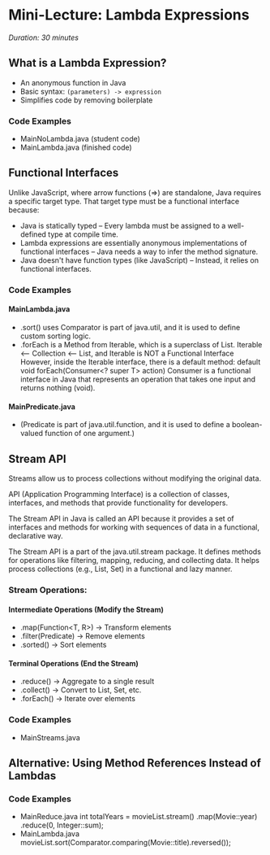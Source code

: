 # Mini-Lecture: Lambda Expressions

*Duration: 30 minutes*


## What is a Lambda Expression?

- An anonymous function in Java
- Basic syntax: `(parameters) -> expression`
- Simplifies code by removing boilerplate

### Code Examples
 - MainNoLambda.java (student code)
 - MainLambda.java (finished code)


## Functional Interfaces
Unlike JavaScript, where arrow functions (=>) are standalone, Java requires a specific target type. That target type must be a functional interface because:

- Java is statically typed – Every lambda must be assigned to a well-defined type at compile time.
- Lambda expressions are essentially anonymous implementations of functional interfaces – Java needs a way to infer the method signature.
- Java doesn't have function types (like JavaScript) – Instead, it relies on functional interfaces.

### Code Examples
#### MainLambda.java 
- .sort() uses Comparator<T> is part of java.util, and it is used to define custom sorting logic.
- .forEach is a Method from Iterable, which is a superclass of List. Iterable<T>  <--  Collection<T>  <--  List<T>, and Iterable<T> is NOT a Functional Interface
However, inside the Iterable interface, there is a default method: default void forEach(Consumer<? super T> action) Consumer<T> is a functional interface in Java that represents an operation that takes one input and returns nothing (void).

#### MainPredicate.java 
- (Predicate<T> is part of java.util.function, and it is used to define a boolean-valued function of one argument.)


## Stream API
Streams allow us to process collections without modifying the original data.

API (Application Programming Interface) is a collection of classes, interfaces, and methods that provide functionality for developers. 

The Stream API in Java is called an API because it provides a set of interfaces and methods for working with sequences of data in a functional, declarative way.

The Stream API is a part of the java.util.stream package.
It defines methods for operations like filtering, mapping, reducing, and collecting data.
It helps process collections (e.g., List, Set) in a functional and lazy manner.

### Stream Operations:

#### Intermediate Operations (Modify the Stream)
- .map(Function<T, R>) → Transform elements
- .filter(Predicate<T>) → Remove elements
- .sorted() → Sort elements

#### Terminal Operations (End the Stream)
- .reduce() → Aggregate to a single result
- .collect() → Convert to List, Set, etc.
- .forEach() → Iterate over elements


### Code Examples
- MainStreams.java


## Alternative: Using Method References Instead of Lambdas

### Code Examples
- MainReduce.java
int totalYears = movieList.stream()
    .map(Movie::year)
    .reduce(0, Integer::sum);
- MainLambda.java
movieList.sort(Comparator.comparing(Movie::title).reversed());



